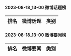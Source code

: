 #### 2023-08-18_13-00  微博话题榜

| 排名 | 微博话题 | 类别 |
| --- | --- | --- |
#### 2023-08-18_13-00  微博要闻榜

| 排名 | 微博要闻 | 类别 |
| --- | --- | --- |
